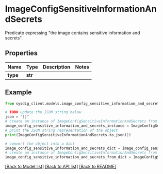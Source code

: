 # ImageConfigSensitiveInformationAndSecrets

Predicate expressing \"the image contains sensitive information and secrets\". 

## Properties

Name | Type | Description | Notes
------------ | ------------- | ------------- | -------------
**type** | **str** |  | 

## Example

```python
from sysdig_client.models.image_config_sensitive_information_and_secrets import ImageConfigSensitiveInformationAndSecrets

# TODO update the JSON string below
json = "{}"
# create an instance of ImageConfigSensitiveInformationAndSecrets from a JSON string
image_config_sensitive_information_and_secrets_instance = ImageConfigSensitiveInformationAndSecrets.from_json(json)
# print the JSON string representation of the object
print(ImageConfigSensitiveInformationAndSecrets.to_json())

# convert the object into a dict
image_config_sensitive_information_and_secrets_dict = image_config_sensitive_information_and_secrets_instance.to_dict()
# create an instance of ImageConfigSensitiveInformationAndSecrets from a dict
image_config_sensitive_information_and_secrets_from_dict = ImageConfigSensitiveInformationAndSecrets.from_dict(image_config_sensitive_information_and_secrets_dict)
```
[[Back to Model list]](../README.md#documentation-for-models) [[Back to API list]](../README.md#documentation-for-api-endpoints) [[Back to README]](../README.md)


